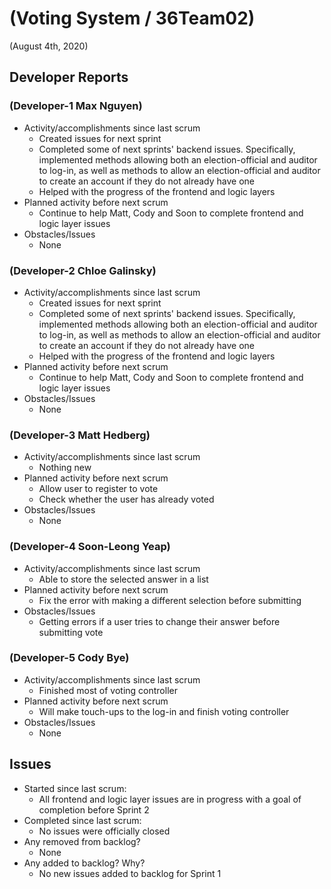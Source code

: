 #   (Voting System / 36Team02)

(August 4th, 2020)

##  Developer Reports

###  (Developer-1 Max Nguyen)

-   Activity/accomplishments since last scrum
    -   Created issues for next sprint
    -   Completed some of next sprints' backend issues. Specifically, implemented methods allowing
    both an election-official and auditor to log-in, as well as methods to allow an election-official
    and auditor to create an account if they do not already have one
    -   Helped with the progress of the frontend and logic layers 
-   Planned activity before next scrum
    -   Continue to help Matt, Cody and Soon to complete frontend and logic layer issues 
-   Obstacles/Issues
    -   None

###  (Developer-2 Chloe Galinsky)

-   Activity/accomplishments since last scrum
    -   Created issues for next sprint
    -   Completed some of next sprints' backend issues. Specifically, implemented methods allowing
    both an election-official and auditor to log-in, as well as methods to allow an election-official
    and auditor to create an account if they do not already have one
    -   Helped with the progress of the frontend and logic layers 
-   Planned activity before next scrum
    -   Continue to help Matt, Cody and Soon to complete frontend and logic layer issues 
-   Obstacles/Issues
    -   None

###  (Developer-3 Matt Hedberg)

-   Activity/accomplishments since last scrum
    -   Nothing new
-   Planned activity before next scrum
    -   Allow user to register to vote
    -   Check whether the user has already voted
-   Obstacles/Issues
    -   None

###  (Developer-4 Soon-Leong Yeap)

-   Activity/accomplishments since last scrum
    -   Able to store the selected answer in a list
-   Planned activity before next scrum
    -   Fix the error with making a different selection before submitting
-   Obstacles/Issues
    -   Getting errors if a user tries to change their answer before submitting vote

###  (Developer-5 Cody Bye)

-   Activity/accomplishments since last scrum
    -   Finished most of voting controller
-   Planned activity before next scrum
    -   Will make touch-ups to the log-in and finish voting controller
-   Obstacles/Issues
    -   None

##  Issues

-   Started since last scrum:
    -   All frontend and logic layer issues are in progress with a goal of completion before
    Sprint 2
-   Completed since last scrum:
    -   No issues were officially closed
-   Any removed from backlog?
    -   None
-   Any added to backlog? Why?
    -   No new issues added to backlog for Sprint 1
